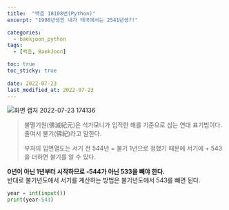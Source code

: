 ```yaml
---
title:  "백준 18108번(Python)"
excerpt: "1998년생인 내가 태국에서는 2541년생?!"

categories:
  - baekjoon_python
tags:
  - [백준, BaekJoon]

toc: true
toc_sticky: true
 
date: 2022-07-23
last_modified_at: 2022-07-23
---
```


![화면 캡처 2022-07-23 174136](https://user-images.githubusercontent.com/106606698/180597637-40f67c7c-cf35-43c6-8f54-130a8450953c.png)
 
> 불멸기원(佛滅紀元)은 석가모니가 입적한 해를 기준으로 삼는 연대 표기법이다.  
> 줄여서 불기(佛紀)라고 말한다.  
>   
> 부처의 입면열도는 서기 전 544년 = 불기 1년으로 정했기 때문에 서기에 + 543을 더하면 불기를 알 수 있다.
 
 **0년이 아닌 1년부터 시작하므로 -544가 아닌 533을 빼야 한다.**  
 반대로 불기년도에서 서기를 계산하는 방법은 불기년도에서 543를 뺴면 된다.

```python
year = int(input())
print(year-543)
```